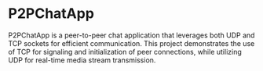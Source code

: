 # P2PChatApp
P2PChatApp is a peer-to-peer chat application that leverages both UDP and TCP sockets for efficient communication. This project demonstrates the use of TCP for signaling and initialization of peer connections, while utilizing UDP for real-time media stream transmission.

